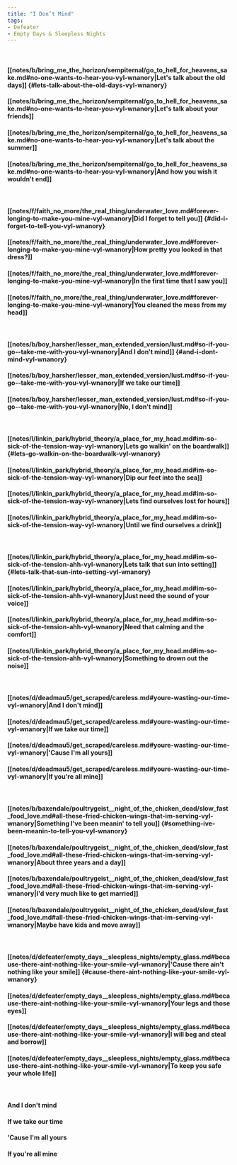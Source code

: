 ```yaml
---
title: "I Don’t Mind"
tags:
- Defeater
- Empty Days & Sleepless Nights
---
```

&nbsp;
#### [[notes/b/bring_me_the_horizon/sempiternal/go_to_hell_for_heavens_sake.md#no-one-wants-to-hear-you-vyl-wnanory|Let's talk about the old days]] {#lets-talk-about-the-old-days-vyl-wnanory}
#### [[notes/b/bring_me_the_horizon/sempiternal/go_to_hell_for_heavens_sake.md#no-one-wants-to-hear-you-vyl-wnanory|Let's talk about your friends]]
#### [[notes/b/bring_me_the_horizon/sempiternal/go_to_hell_for_heavens_sake.md#no-one-wants-to-hear-you-vyl-wnanory|Let's talk about the summer]]
#### [[notes/b/bring_me_the_horizon/sempiternal/go_to_hell_for_heavens_sake.md#no-one-wants-to-hear-you-vyl-wnanory|And how you wish it wouldn't end]]
&nbsp;
#### [[notes/f/faith_no_more/the_real_thing/underwater_love.md#forever-longing-to-make-you-mine-vyl-wnanory|Did I forget to tell you]] {#did-i-forget-to-tell-you-vyl-wnanory}
#### [[notes/f/faith_no_more/the_real_thing/underwater_love.md#forever-longing-to-make-you-mine-vyl-wnanory|How pretty you looked in that dress?]]
#### [[notes/f/faith_no_more/the_real_thing/underwater_love.md#forever-longing-to-make-you-mine-vyl-wnanory|In the first time that I saw you]]
#### [[notes/f/faith_no_more/the_real_thing/underwater_love.md#forever-longing-to-make-you-mine-vyl-wnanory|You cleaned the mess from my head]]
&nbsp;
#### [[notes/b/boy_harsher/lesser_man_extended_version/lust.md#so-if-you-go--take-me-with-you-vyl-wnanory|And I don't mind]] {#and-i-dont-mind-vyl-wnanory}
#### [[notes/b/boy_harsher/lesser_man_extended_version/lust.md#so-if-you-go--take-me-with-you-vyl-wnanory|If we take our time]]
#### [[notes/b/boy_harsher/lesser_man_extended_version/lust.md#so-if-you-go--take-me-with-you-vyl-wnanory|No, I don't mind]]
&nbsp;
#### [[notes/l/linkin_park/hybrid_theory/a_place_for_my_head.md#im-so-sick-of-the-tension-way-vyl-wnanory|Lets go walkin' on the boardwalk]] {#lets-go-walkin-on-the-boardwalk-vyl-wnanory}
#### [[notes/l/linkin_park/hybrid_theory/a_place_for_my_head.md#im-so-sick-of-the-tension-way-vyl-wnanory|Dip our feet into the sea]]
#### [[notes/l/linkin_park/hybrid_theory/a_place_for_my_head.md#im-so-sick-of-the-tension-way-vyl-wnanory|Lets find ourselves lost for hours]]
#### [[notes/l/linkin_park/hybrid_theory/a_place_for_my_head.md#im-so-sick-of-the-tension-way-vyl-wnanory|Until we find ourselves a drink]]
&nbsp;
#### [[notes/l/linkin_park/hybrid_theory/a_place_for_my_head.md#im-so-sick-of-the-tension-ahh-vyl-wnanory|Lets talk that sun into setting]] {#lets-talk-that-sun-into-setting-vyl-wnanory}
#### [[notes/l/linkin_park/hybrid_theory/a_place_for_my_head.md#im-so-sick-of-the-tension-ahh-vyl-wnanory|Just need the sound of your voice]]
#### [[notes/l/linkin_park/hybrid_theory/a_place_for_my_head.md#im-so-sick-of-the-tension-ahh-vyl-wnanory|Need that calming and the comfort]]
#### [[notes/l/linkin_park/hybrid_theory/a_place_for_my_head.md#im-so-sick-of-the-tension-ahh-vyl-wnanory|Something to drown out the noise]]
&nbsp;
#### [[notes/d/deadmau5/get_scraped/careless.md#youre-wasting-our-time-vyl-wnanory|And I don't mind]]
#### [[notes/d/deadmau5/get_scraped/careless.md#youre-wasting-our-time-vyl-wnanory|If we take our time]]
#### [[notes/d/deadmau5/get_scraped/careless.md#youre-wasting-our-time-vyl-wnanory|'Cause I'm all yours]]
#### [[notes/d/deadmau5/get_scraped/careless.md#youre-wasting-our-time-vyl-wnanory|If you're all mine]]
&nbsp;
#### [[notes/b/baxendale/poultrygeist__night_of_the_chicken_dead/slow_fast_food_love.md#all-these-fried-chicken-wings-that-im-serving-vyl-wnanory|Something I've been meanin' to tell you]] {#something-ive-been-meanin-to-tell-you-vyl-wnanory}
#### [[notes/b/baxendale/poultrygeist__night_of_the_chicken_dead/slow_fast_food_love.md#all-these-fried-chicken-wings-that-im-serving-vyl-wnanory|About three years and a day]]
#### [[notes/b/baxendale/poultrygeist__night_of_the_chicken_dead/slow_fast_food_love.md#all-these-fried-chicken-wings-that-im-serving-vyl-wnanory|I'd very much like to get married]]
#### [[notes/b/baxendale/poultrygeist__night_of_the_chicken_dead/slow_fast_food_love.md#all-these-fried-chicken-wings-that-im-serving-vyl-wnanory|Maybe have kids and move away]]
&nbsp;
#### [[notes/d/defeater/empty_days__sleepless_nights/empty_glass.md#because-there-aint-nothing-like-your-smile-vyl-wnanory|'Cause there ain't nothing like your smile]] {#cause-there-aint-nothing-like-your-smile-vyl-wnanory}
#### [[notes/d/defeater/empty_days__sleepless_nights/empty_glass.md#because-there-aint-nothing-like-your-smile-vyl-wnanory|Your legs and those eyes]]
#### [[notes/d/defeater/empty_days__sleepless_nights/empty_glass.md#because-there-aint-nothing-like-your-smile-vyl-wnanory|I will beg and steal and borrow]]
#### [[notes/d/defeater/empty_days__sleepless_nights/empty_glass.md#because-there-aint-nothing-like-your-smile-vyl-wnanory|To keep you safe your whole life]]
&nbsp;
#### And I don't mind
#### If we take our time
#### 'Cause I'm all yours
#### If you're all mine

